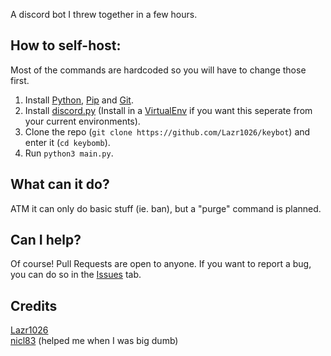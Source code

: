 A discord bot I threw together in a few hours.

## How to self-host:  
Most of the commands are hardcoded so you will have to change those first.
1. Install [Python](https://www.python.org/), [Pip](https://pypi.org/project/pip/) and [Git](https://git-scm.com/).
2. Install [discord.py](https://github.com/Rapptz/discord.py#installing) (Install in a [VirtualEnv](https://virtualenv.pypa.io/en/latest/) if you want this seperate from your current environments).
3. Clone the repo (`git clone https://github.com/Lazr1026/keybot`) and enter it (`cd keybomb`).
4. Run `python3 main.py`.

## What can it do?
ATM it can only do basic stuff (ie. ban), but a "purge" command is planned.

## Can I help?
Of course! Pull Requests are open to anyone. If you want to report a bug, you can do so in the [Issues](https://github.com/Lazr1026/keybot/issues) tab.

## Credits
[Lazr1026](https://github.com/Lazr1026)  
[nicl83](https://github.com/nicl83) (helped me when I was big dumb)
